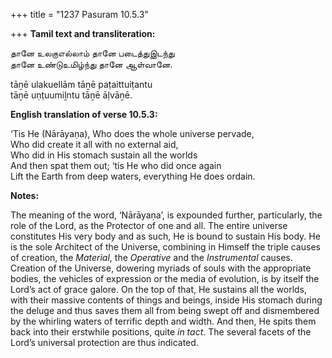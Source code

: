 +++
title = "1237 Pasuram 10.5.3"

+++
**Tamil text and transliteration:**

தானே உலகுஎல்லாம் தானே படைத்துஇடந்து  
தானே உண்டுஉமிழ்ந்து தானே ஆள்வானே.

tāṉē ulakuellām tāṉē paṭaittuiṭantu  
tāṉē uṇṭuumiḻntu tāṉē āḷvāṉē.

**English translation of verse 10.5.3:**

‘Tis He (Nārāyaṇa), Who does the whole universe pervade,  
Who did create it all with no external aid,  
Who did in His stomach sustain all the worlds  
And then spat them out; ‘tis He who did once again  
Lift the Earth from deep waters, everything He does ordain.

**Notes:**

The meaning of the word, ‘Nārāyaṇa’, is expounded further, particularly, the role of the Lord, as the Protector of one and all. The entire universe constitutes His very body and as such, He is bound to sustain His body. He is the sole Architect of the Universe, combining in Himself the triple causes of creation, the *Material*, the *Operative* and the *Instrumental* causes. Creation of the Universe, dowering myriads of souls with the appropriate bodies, the vehicles of expression or the media of evolution, is by itself the Lord’s act of grace galore. On the top of that, He sustains all the worlds, with their massive contents of things and beings, inside His stomach during the deluge and thus saves them all from being swept off and dismembered by the whirling waters of terrific depth and width. And then, He spits them back into their erstwhile positions, quite *in tact*. The several facets of the Lord’s universal protection are thus indicated.


